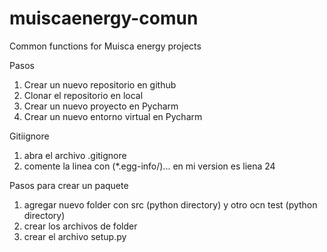 # muiscaenergy-comun
Common functions for Muisca energy projects


Pasos
1. Crear un nuevo repositorio en github
2. Clonar el repositorio en local
3. Crear un nuevo proyecto en Pycharm
4. Crear un nuevo entorno virtual en Pycharm

Gitiignore
1. abra el archivo .gitignore 
2. comente la linea con (*.egg-info/)... en mi version es liena 24

Pasos para crear un paquete
1. agregar nuevo folder con src (python directory) y otro ocn test (python directory)
2. crear los archivos de folder
3. crear el archivo setup.py

